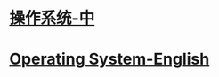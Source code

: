 
# [操作系统-中](https://github.com/Carpe-Wang/Interview/blob/main/OS.md)
# [Operating System-English]([https://github.com/Carpe-Wang/Interview/blob/main/OS%20English.md](https://github.com/Carpe-Wang/Interview/blob/main/%E6%93%8D%E4%BD%9C%E7%B3%BB%E7%BB%9F/OperatingSystem.md))
